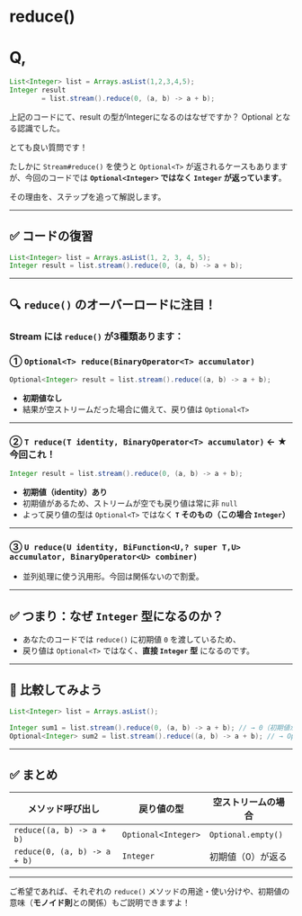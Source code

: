 # reduce()

# Q,

```java
List<Integer> list = Arrays.asList(1,2,3,4,5);
Integer result
        = list.stream().reduce(0, (a, b) -> a + b);
```

上記のコードにて、result の型がIntegerになるのはなぜですか？
Optional<Integer> となる認識でした。

とても良い質問です！

たしかに `Stream#reduce()` を使うと `Optional<T>` が返されるケースもありますが、今回のコードでは **`Optional<Integer>` ではなく `Integer` が返っています**。

その理由を、ステップを追って解説します。

---

## ✅ コードの復習

```java
List<Integer> list = Arrays.asList(1, 2, 3, 4, 5);
Integer result = list.stream().reduce(0, (a, b) -> a + b);
```

---

## 🔍 `reduce()` のオーバーロードに注目！

### Stream には `reduce()` が3種類あります：

### ① `Optional<T> reduce(BinaryOperator<T> accumulator)`

```java
Optional<Integer> result = list.stream().reduce((a, b) -> a + b);
```

- **初期値なし**
- 結果が空ストリームだった場合に備えて、戻り値は `Optional<T>`

---

### ② `T reduce(T identity, BinaryOperator<T> accumulator)` ← ★今回これ！

```java
Integer result = list.stream().reduce(0, (a, b) -> a + b);
```

- **初期値（identity）あり**
- 初期値があるため、ストリームが空でも戻り値は常に非 `null`
- よって戻り値の型は `Optional<T>` ではなく **`T` そのもの（この場合 `Integer`）**

---

### ③ `U reduce(U identity, BiFunction<U,? super T,U> accumulator, BinaryOperator<U> combiner)`

- 並列処理に使う汎用形。今回は関係ないので割愛。

---

## ✅ つまり：なぜ `Integer` 型になるのか？

- あなたのコードでは `reduce()` に初期値 `0` を渡しているため、
- 戻り値は `Optional<T>` ではなく、**直接 `Integer` 型** になるのです。

---

## 🧪 比較してみよう

```java
List<Integer> list = Arrays.asList();

Integer sum1 = list.stream().reduce(0, (a, b) -> a + b); // → 0（初期値が使われる）
Optional<Integer> sum2 = list.stream().reduce((a, b) -> a + b); // → Optional.empty()
```

---

## ✅ まとめ

| メソッド呼び出し | 戻り値の型 | 空ストリームの場合 |
| --- | --- | --- |
| `reduce((a, b) -> a + b)` | `Optional<Integer>` | `Optional.empty()` |
| `reduce(0, (a, b) -> a + b)` | `Integer` | 初期値（0）が返る |

---

ご希望であれば、それぞれの `reduce()` メソッドの用途・使い分けや、初期値の意味（**モノイド則**との関係）もご説明できますよ！